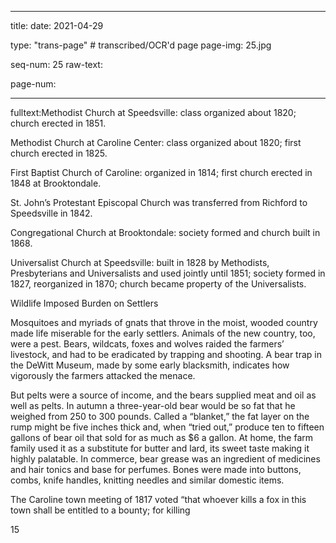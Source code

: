 
---

title: 
date: 2021-04-29

type: "trans-page" # transcribed/OCR'd page
page-img: 25.jpg

seq-num: 25
raw-text:

page-num:

---

fulltext:Methodist Church at Speedsville: class organized about 1820; church erected in 1851.

Methodist Church at Caroline Center: class organized about 1820; first church erected in 1825.

First Baptist Church of Caroline: organized in 1814; first church erected in 1848 at Brooktondale.

St. John’s Protestant Episcopal Church was transferred from Richford to Speedsville in 1842.

Congregational Church at Brooktondale: society formed and church built in 1868.

Universalist Church at Speedsville: built in 1828 by Methodists, Presbyterians and Universalists and used jointly until 1851; society formed in 1827, reorganized in 1870; church became property of the Universalists.

Wildlife Imposed Burden on Settlers

Mosquitoes and myriads of gnats that throve in the moist, wooded country made life miserable for the early settlers. Animals of the new country, too, were a pest. Bears, wildcats, foxes and wolves raided the farmers’ livestock, and had to be eradicated by trapping and shooting. A bear trap in the DeWitt Museum, made by some early blacksmith, indicates how vigorously the farmers attacked the menace.

But pelts were a source of income, and the bears supplied meat and oil as well as pelts. In autumn a three-year-old bear would be so fat that he weighed from 250 to 300 pounds. Called a “blanket,” the fat layer on the rump might be five inches thick and, when “tried out,” produce ten to fifteen gallons of bear oil that sold for as much as $6 a gallon. At home, the farm family used it as a substitute for butter and lard, its sweet taste making it highly palatable. In commerce, bear grease was an ingredient of medicines and hair tonics and base for perfumes. Bones were made into buttons, combs, knife handles, knitting needles and similar domestic items.

The Caroline town meeting of 1817 voted “that whoever kills a fox in this town shall be entitled to a bounty; for killing

15 
